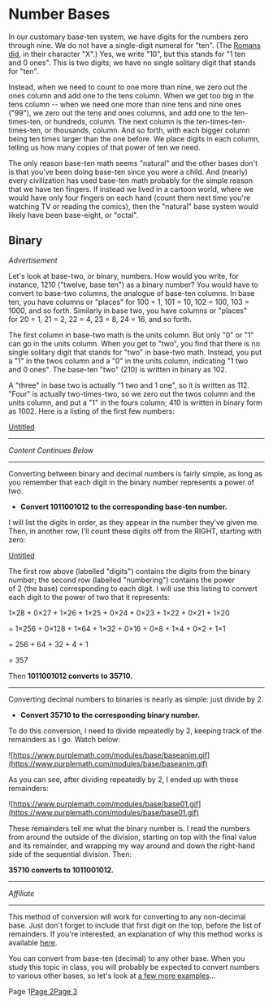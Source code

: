 # Number Bases

In our customary base-ten system, we have digits for the numbers zero through nine. We do not have a single-digit numeral for "ten". (The [Romans did](https://www.purplemath.com/modules/romannum.htm), in their character "X".) Yes, we write "10", but this stands for "1 ten and 0 ones". This is two digits; we have no single solitary digit that stands for "ten".

Instead, when we need to count to one more than nine, we zero out the ones column and add one to the tens column. When we get too big in the tens column -- when we need one more than nine tens and nine ones ("99"), we zero out the tens and ones columns, and add one to the ten-times-ten, or hundreds, column. The next column is the ten-times-ten-times-ten, or thousands, column. And so forth, with each bigger column being ten times larger than the one before. We place digits in each column, telling us how many copies of that power of ten we need.

The only reason base-ten math seems "natural" and the other bases don't is that you've been doing base-ten since you were a child. And (nearly) every civilization has used base-ten math probably for the simple reason that we have ten fingers. If instead we lived in a cartoon world, where we would have only four fingers on each hand (count them next time you're watching TV or reading the comics), then the "natural" base system would likely have been base-eight, or "octal".

## **Binary**

_Advertisement_

Let's look at base-two, or binary, numbers. How would you write, for instance, 1210 ("twelve, base ten") as a binary number? You would have to convert to base-two columns, the analogue of base-ten columns. In base ten, you have columns or "places" for 100 = 1, 101 = 10, 102 = 100, 103 = 1000, and so forth. Similarly in base two, you have columns or "places" for 20 = 1, 21 = 2, 22 = 4, 23 = 8, 24 = 16, and so forth.

The first column in base-two math is the units column. But only "0" or "1" can go in the units column. When you get to "two", you find that there is no single solitary digit that stands for "two" in base-two math. Instead, you put a "1" in the twos column and a "0" in the units column, indicating "1 two and 0 ones". The base-ten "two" (210) is written in binary as 102.

A "three" in base two is actually "1 two and 1 one", so it is written as 112. "Four" is actually two-times-two, so we zero out the twos column and the units column, and put a "1" in the fours column; 410 is written in binary form as 1002. Here is a listing of the first few numbers:

[Untitled](Number%20Bases%2005d244da076c41c38b74cc33c8f56add/Untitled%20Database%20f67cad80ebc74ae4b54e96d36a7464f8.csv)

---

_Content Continues Below_

---

Converting between binary and decimal numbers is fairly simple, as long as you remember that each digit in the binary number represents a power of two.

- **Convert 1011001012 to the corresponding base-ten number.**

I will list the digits in order, as they appear in the number they've given me. Then, in another row, I'll count these digits off from the RIGHT, starting with zero:

[Untitled](Number%20Bases%2005d244da076c41c38b74cc33c8f56add/Untitled%20Database%2002b2f073889f4635b2cd0cb7db7624aa.csv)

The first row above (labelled "digits") contains the digits from the binary number; the second row (labelled "numbering") contains the power of 2 (the base) corresponding to each digit. I will use this listing to convert each digit to the power of two that it represents:

1×28 + 0×27 + 1×26 + 1×25 + 0×24 + 0×23 + 1×22 + 0×21 + 1×20

= 1×256 + 0×128 + 1×64 + 1×32 + 0×16 + 0×8 + 1×4 + 0×2 + 1×1

= 256 + 64 + 32 + 4 + 1

= 357

Then **1011001012 converts to 35710.**

---

Converting decimal numbers to binaries is nearly as simple: just divide by 2.

- **Convert 35710 to the corresponding binary number.**

To do this conversion, I need to divide repeatedly by 2, keeping track of the remainders as I go. Watch below:

![https://www.purplemath.com/modules/base/baseanim.gif](https://www.purplemath.com/modules/base/baseanim.gif)

As you can see, after dividing repeatedly by 2, I ended up with these remainders:

![https://www.purplemath.com/modules/base/base01.gif](https://www.purplemath.com/modules/base/base01.gif)

These remainders tell me what the binary number is. I read the numbers from around the outside of the division, starting on top with the final value and its remainder, and wrapping my way around and down the right-hand side of the sequential division. Then:

**35710 converts to 1011001012.**

---

_Affiliate_

---

This method of conversion will work for converting to any non-decimal base. Just don't forget to include that first digit on the top, before the list of remainders. If you're interested, an explanation of why this method works is available [here](https://www.purplemath.com/modules/base_why.htm).

You can convert from base-ten (decimal) to any other base. When you study this topic in class, you will probably be expected to convert numbers to various other bases, so let's look at [a few more examples](https://www.purplemath.com/modules/numbbase2.htm)...

Page 1[Page 2](https://www.purplemath.com/modules/numbbase2.htm)[Page 3](https://www.purplemath.com/modules/numbbase3.htm)
